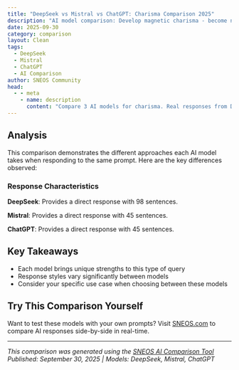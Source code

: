 ```yaml
---
title: "DeepSeek vs Mistral vs ChatGPT: Charisma Comparison 2025"
description: "AI model comparison: Develop magnetic charisma - become naturally attractive to others..."
date: 2025-09-30
category: comparison
layout: Clean
tags:
  - DeepSeek
  - Mistral
  - ChatGPT
  - AI Comparison
author: SNEOS Community
head:
  - - meta
    - name: description
      content: "Compare 3 AI models for charisma. Real responses from DeepSeek, Mistral, ChatGPT with detailed analysis."
---
```


<ChatComparison
  title="DeepSeek vs Mistral vs ChatGPT: Charisma Comparison 2025"
  prompt="Develop magnetic charisma - become naturally attractive to others"
  :responses='{
    "DeepSeek": "Of course. Let\u0027s break down \u0022magnetic charisma\u0022 into a practical, learnable framework.\n\nThe most important thing to understand is this: **Charisma is not about being the most entertaining or dominant person in the room. It\u0027s about making the *other person* feel seen, heard, and valued.** When you achieve that, people are naturally drawn to you.\n\nHere is a comprehensive guide to developing that magnetic quality.\n\n### Part 1: The Inner Foundation (The \u0022Being\u0022)\n\nYou cannot fake this part for long. True charisma radiates from a solid internal state.\n\n1.  **Cultivate Authentic Self-Confidence:**\n    *   **Know Your Value:** List your strengths, skills, and past successes. You don\u0027t have to be arrogant, but you must be aware of what you bring to the table.\n    *   **Embrace Imperfection:** Charismatic people aren\u0027t perfect. They are comfortable with their flaws. They can laugh at themselves, which is incredibly endearing and humanizing.\n    *   **Stop Seeking Validation:** Your worth is not determined by others\u0027 approval. When you stop needing others to like you, you become more relaxed and genuine, which paradoxically makes them like you more.\n\n2.  **Develop Deep Presence:**\n    *   **The 90-Second Rule:** When you first meet someone, give them your complete, undivided attention for the first 90 seconds. Don\u0027t look over their shoulder for someone more important. This single shift is transformative.\n    *   **Practice Mindfulness:** Meditate for 5-10 minutes a day. This trains your brain to stop getting lost in thought and to stay in the present moment with the person in front of you.\n\n3.  **Adopt an Abundance Mindset:**\n    *   Believe that there are enough connections, opportunities, and friendships to go around. This eliminates desperation and neediness, the two biggest killers of charisma.\n\n### Part 2: The External Expression (The \u0022Doing\u0022)\n\nThis is how you project your inner state to the world.\n\n#### A. Master Non-Verbal Communication (The Unspoken 93%)\n\n1.  **Eye Contact:** Don\u0027t stare, but do hold contact. A good technique is to notice their eye color when you first meet. Try to maintain contact for 60-70% of the conversation, looking away briefly to avoid intensity.\n2.  **Posture \u0026 Body Language:**\n    *   **Stand Tall:** Keep your shoulders back and your chest open. This signals confidence and receptivity.\n    *   **Uncross Your Arms:** This is a closed, defensive posture. Keep your arms relaxed at your sides or use them to gesture.\n    *   **Lean In Slightly:** When someone is talking, a slight forward lean shows engagement and interest.\n3.  **The Voice:**\n    *   **Slow Down:** Rushing your speech signals anxiety. A slightly slower, deliberate pace conveys authority and calm.\n    *   **Modulate Your Tone:** A monotone voice is boring. Let your voice go up and down with emotion and emphasis.\n    *   **Warmth in the Smile:** A genuine, slow-building smile that reaches your eyes (creating \u0022crow\u0027s feet\u0022) is perceived as warm and authentic, not a polite, forced grin.\n\n#### B. Master Verbal Communication (The Spoken 7%)\n\n1.  **Become a World-Class Listener:**\n    *   **Listen to Understand, Not to Reply.** Stop formulating your response while the other person is talking.\n    *   **Ask Open-Ended Questions:** Instead of \u0022Did you have a good weekend?\u0022 ask \u0022What was the highlight of your weekend?\u0022 This invites stories.\n    *   **Practice \u0022Echoing\u0022:** Gently repeat the last few words they say as a question. *Them: \u0022...and that\u0027s how I ended up moving to Spain.\u0022 You: \u0022...ended up moving to Spain?\u0022* This shows you\u0027re tracking and encourages them to continue.\n\n2.  **Make People Feel Good About Themselves:**\n    *   **Offer Specific, Genuine Compliments:** Instead of \u0022Nice presentation,\u0022 say \u0022I was really impressed with how you handled those tough questions with such clarity.\u0022 Specificity proves you were paying attention.\n    *   **Validate Their Feelings:** \u0022That sounds incredibly frustrating,\u0022 or \u0022You must have been so excited!\u0022 This builds immediate rapport.\n\n3.  **Tell Engaging Stories:**\n    *   People remember stories, not facts. Practice telling short, relevant anecdotes from your life. A good story has a clear point, some emotion, and a relatable challenge or triumph.\n\n### Part 3: The Charismatic Mindsets (The \u0022X-Factor\u0022)\n\nChoose one of these \u0022flavors\u0022 of charisma to embody, depending on your personality and the situation.\n\n*   **Focus Charisma:** The most powerful and universally applicable. It\u0027s the intense presence and deep listening we\u0027ve discussed. It makes people feel like they are the most important person in the world. (Ex: Bill Clinton, a therapist you trust).\n*   **Kindness Charisma:** Rooted in warmth, acceptance, and benevolence. Your body language is soft and open, and you radiate calm and safety. (Ex: Fred Rogers, the Dalai Lama).\n*   **Authority Charisma:** Conveyed through confidence, expertise, and status (earned, not assumed). It\u0027s powerful but must be tempered with warmth, or it becomes intimidation. (Ex: A respected CEO, a seasoned surgeon).\n*   **Vitality Charisma:** Bubbling with energy, optimism, and humor. You bring a sense of fun and possibility into the room. (Ex: A great motivational speaker, a fun friend).\n\n**You can blend these, but most people have a natural tendency toward one or two.**\n\n### Your Action Plan: Start Small\n\nYou don\u0027t have to do everything at once. Pick **one** thing to practice for a week.\n\n*   **Week 1:** In every conversation, focus 100% on the person. Put your phone away. Don\u0027t interrupt.\n*   **Week 2:** Practice making eye contact and noticing one new thing about the person (their earrings, the color of their tie, their enthusiasm for a topic).\n*   **Week 3:** Give one specific, genuine compliment to someone each day.\n*   **Week 4:** Work on slowing down your speech and letting your sentences land.\n\n**Final Truth:** Magnetic charisma is a skill, not a magic trick. It\u0027s built through consistent, mindful practice. It\u0027s about shifting your focus from \u0022How am I being perceived?\u0022 to **\u0022How can I make this person feel truly heard and valued?\u0022**\n\nWhen you do that, you stop *performing* charisma and start *embodying* it. And that is naturally, powerfully attractive.",
    "Mistral": "Developing magnetic charisma involves a combination of personal growth, emotional intelligence, and effective communication. Here are some steps to help you become naturally attractive to others:\n\n1. **Self-Confidence**:\n   - **Believe in Yourself**: Understand your strengths and embrace your uniqueness.\n   - **Body Language**: Maintain good posture, eye contact, and a genuine smile.\n   - **Personal Grooming**: Take care of your appearance. This doesn\u0027t mean you need to be a fashion icon, but rather show that you respect yourself.\n\n2. **Emotional Intelligence**:\n   - **Empathy**: Understand and share the feelings of another. This shows that you care and are invested in them.\n   - **Active Listening**: Pay full attention to the speaker, show you\u0027re listening, and provide feedback.\n   - **Self-Awareness**: Recognize your emotions and how they affect your thoughts and behavior.\n\n3. **Effective Communication**:\n   - **Be Genuine**: Authenticity goes a long way. Be yourself and let your true personality shine.\n   - **Positivity**: Maintain a positive outlook. People are naturally drawn to positivity.\n   - **Storytelling**: Learn to tell engaging stories. This can make you more interesting and memorable.\n   - **Humor**: If it comes naturally to you, use it. It can be a powerful tool for connection.\n\n4. **Personal Growth**:\n   - **Passion**: Pursue your passions and share them with others. Passion is attractive.\n   - **Curiosity**: Be open to new experiences and ideas. Ask questions and show genuine interest in others.\n   - **Personal Development**: Always strive to improve yourself. This can make you more interesting and show others that you value growth.\n\n5. **Help Others**:\n   - **Be Kind**: Small acts of kindness can make a big impact.\n   - **Provide Value**: Share your knowledge, skills, or resources to help others.\n   - **Be Supportive**: Be there for others in their times of need.\n\n6. **Be Present**:\n   - **Live in the Moment**: Give your full attention to the person you\u0027re with and the situation you\u0027re in.\n   - **Mindfulness**: Practice mindfulness to stay present and non-judgmental.\n\n7. **Practice**:\n   - **Social Skills**: Like any other skill, charisma can be developed with practice. Put yourself out there and interact with others.\n\n8. **Be Consistent**:\n   - **Consistency is Key**: Make sure your charismatic behavior is consistent, not just a one-time show.\n\n9. **Learn from Others**:\n   - **Observe Charismatic People**: Pay attention to what they do and how they behave. Try to incorporate their positive traits into your own life.\n\n10. **Be Patient**:\n    - **Personal Growth Takes Time**: Don\u0027t rush the process. Keep working on yourself and the rest will follow.",
    "ChatGPT": "Developing magnetic charisma and becoming naturally attractive to others involves a combination of mindset, behaviors, and communication skills. Here are some practical steps to help you cultivate that magnetic presence:\n\n### 1. Cultivate Genuine Confidence\n- **Believe in Yourself:** Confidence is magnetic. Work on building self-esteem by acknowledging your strengths and achievements.\n- **Body Language:** Stand tall, maintain good posture, make eye contact, and smile warmly. Confident body language invites people in.\n\n### 2. Develop Emotional Intelligence\n- **Be Present:** Truly listen when others speak. Show that you care about their thoughts and feelings.\n- **Empathy:** Understand and validate others\u2019 emotions. People are naturally drawn to those who make them feel understood.\n\n### 3. Improve Communication Skills\n- **Be Clear and Articulate:** Speak with clarity and conviction.\n- **Use Stories and Humor:** Stories create connection, and a well-timed joke breaks the ice.\n- **Positive Language:** Focus on uplifting and positive topics to create an enjoyable atmosphere.\n\n### 4. Show Genuine Interest in Others\n- **Ask Thoughtful Questions:** Encourage others to share about themselves.\n- **Remember Details:** Refer back to things people have told you. It shows you value them.\n\n### 5. Develop an Authentic and Warm Personality\n- **Be Yourself:** Authenticity is attractive. Don\u2019t try to be someone you\u2019re not.\n- **Be Kind and Approachable:** Warmth invites others to feel comfortable around you.\n\n### 6. Take Care of Your Appearance and Energy\n- **Dress Well:** Dressing appropriately for the occasion can boost your confidence and perception.\n- **Maintain Good Hygiene:** A neat appearance is important.\n- **Manage Your Energy:** Be enthusiastic and energetic but avoid overwhelming intensity.\n\n### 7. Be Positive and Optimistic\n- People are drawn to those who uplift them. Cultivate a positive mindset and share that energy with others.\n\n### 8. Practice Gratitude and Generosity\n- Being grateful and generous (with your time, attention, and resources) makes you more likable and magnetic.\n\n### 9. Develop a Sense of Purpose and Passion\n- Passion is contagious. When you talk about what excites you, others naturally gravitate towards your enthusiasm.\n\n### 10. Keep Improving Social Skills\n- **Join Groups or Clubs:** Practice interacting in different social settings.\n- **Observe Charismatic People:** Learn from those you admire.\n- **Seek Feedback:** Ask trusted friends for honest feedback and ways to improve.\n\n---\n\n### Daily Practices to Build Magnetic Charisma:\n- Practice mindful listening during conversations.\n- Smile more often and genuinely.\n- Compliment or encourage at least one person daily.\n- Work on your posture and eye contact every day.\n- Read books or watch talks on charisma and social skills.\n\nBy consistently applying these steps, you will naturally develop magnetic charisma that attracts and inspires others."
  }'
  published-date="13:01"
/>

## Analysis

This comparison demonstrates the different approaches each AI model takes when responding to the same prompt. Here are the key differences observed:

### Response Characteristics

**DeepSeek**: Provides a direct response with 98 sentences. 

**Mistral**: Provides a direct response with 45 sentences. 

**ChatGPT**: Provides a direct response with 45 sentences. 

## Key Takeaways

- Each model brings unique strengths to this type of query
- Response styles vary significantly between models
- Consider your specific use case when choosing between these models

## Try This Comparison Yourself

Want to test these models with your own prompts? Visit [SNEOS.com](https://sneos.com) to compare AI responses side-by-side in real-time.

---

*This comparison was generated using the [SNEOS AI Comparison Tool](https://sneos.com)*
*Published: September 30, 2025 | Models: DeepSeek, Mistral, ChatGPT*
